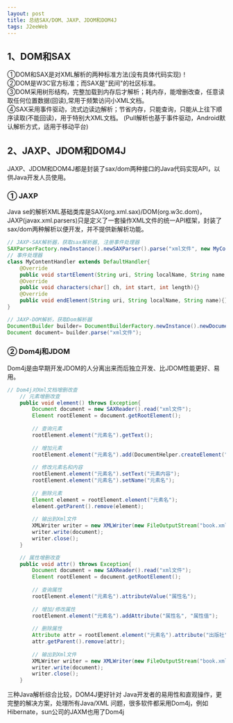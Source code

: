 ```yaml
---
layout: post
title: 总结SAX/DOM、JAXP、JDOM和DOM4J
tags: J2eeWeb
---
```

## 1、DOM和SAX     
①DOM和SAX是对XML解析的两种标准方法(没有具体代码实现)！    
②DOM是W3C官方标准；而SAX是"民间"的社区标准。    
③DOM采用树形结构，完整加载到内存后才解析；耗内存，能增删改查，任意读取任何位置数据(回读),常用于频繁访问小XML文档。  
④SAX采用事件驱动，流式边读边解析；节省内存，只能查询，只能从上往下顺序读取(不能回读)，用于特别大XML文档。 
(Pull解析也基于事件驱动，Android默认解析方式，适用于移动平台)

## 2、JAXP、JDOM和DOM4J  
JAXP、JDOM和DOM4J都是封装了sax/dom两种接口的Java代码实现API，以供Java开发人员使用。

### ① JAXP
Java se的解析XML基础类库是SAX(org.xml.sax)/DOM(org.w3c.dom)，    
JAXP(javax.xml.parsers)只是定义了一套操作XML文件的统一API框架，封装了sax/dom两种解析以便开发，并不提供新解析功能。  
```java
// JAXP-SAX解析器，获取sax解析器, 注册事件处理器
SAXParserFactory.newInstance().newSAXParser().parse("xml文件", new MyContentHandler());
// 事件处理器
class MyContentHandler extends DefaultHandler{
	@Override
	public void startElement(String uri, String localName, String name, Attributes attributes){}	
	@Override
	public void characters(char[] ch, int start, int length){}	
	@Override
	public void endElement(String uri, String localName, String name){}
}

// JAXP-DOM解析，获取Dom解析器
DocumentBuilder builder= DocumentBuilderFactory.newInstance().newDocumentBuilder();  
Document document= builder.parse("xml文件");  
```

### ② Dom4j和JDOM
Dom4j是由早期开发JDOM的人分离出来而后独立开发、比JDOM性能更好、易用。  
```java
// Dom4j对Xml文档增删改查
	// 元素增删改查
	public void element() throws Exception{
		Document document = new SAXReader().read("xml文件");
		Element rootElement = document.getRootElement();
		
		// 查询元素
		rootElement.element("元素名").getText();
		
		// 增加元素	
		rootElement.element("元素名").add(DocumentHelper.createElement("元素名"));
		
		// 修改元素名和内容
		rootElement.element("元素名").setText("元素内容");
		rootElement.element("元素名").setName("元素名");
		
		// 删除元素
		Element element = rootElement.element("元素名");
		element.getParent().remove(element);
		
		// 输出到Xml文件
		XMLWriter writer = new XMLWriter(new FileOutputStream("book.xml"),OutputFormat.createPrettyPrint());
		writer.write(document);
		writer.close();		
	}

	// 属性增删改查
	public void attr() throws Exception{	
		Document document = new SAXReader().read("xml文件");
		Element rootElement = document.getRootElement();
				
		// 查询属性
		rootElement.element("元素名").attributeValue("属性名");
		
		// 增加/修改属性
		rootElement.element("元素名").addAttribute("属性名", "属性值");
		
		// 删除属性
		Attribute attr = rootElement.element("元素名").attribute("出版社");
		attr.getParent().remove(attr);
		
		// 输出到Xml文件
		XMLWriter writer = new XMLWriter(new FileOutputStream("book.xml"),OutputFormat.createPrettyPrint());
		writer.write(document);
		writer.close();
	}
```

三种Java解析综合比较，DOM4J更好针对 Java开发者的易用性和直观操作，更完整的解决方案，处理所有Java/XML 问题，很多软件都采用Dom4j，例如Hibernate，sun公司的JAXM也用了Dom4j
